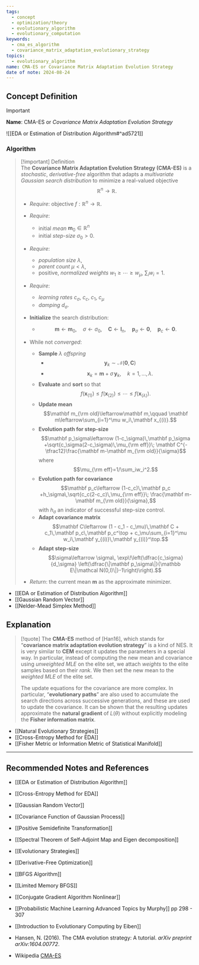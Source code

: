 ```yaml
---
tags:
  - concept
  - optimization/theory
  - evolutionary_algorithm
  - evolutionary_computation
keywords:
  - cma_es_algorithm
  - covariance_matrix_adaptation_evolutionary_strategy
topics:
  - evolutionary_algorithm
name: CMA-ES or Covariance Matrix Adaptation Evolution Strategy
date of note: 2024-08-24
---
```


## Concept Definition

>[!important]
>**Name**: CMA-ES or *Covariance Matrix Adaptation Evolution Strategy*

![[EDA or Estimation of Distribution Algorithm#^ad5721]]


### Algorithm

> [!important] Definition  
> The **Covariance Matrix Adaptation Evolution Strategy (CMA-ES)** is a *stochastic*, *derivative-free* algorithm that adapts a *multivariate Gaussian search distribution* to minimize a real-valued objective $$\mathbb R^n\to\mathbb R.$$
> 
> - _Require_: objective $f:\mathbb R^n\to\mathbb R$.
>     
> - _Require_: 
> 	- initial *mean* $\mathbf m_0\in\mathbb R^n$ 
> 	- initial *step-size* $\sigma_0>0$.
>     
> - _Require_: 
> 	- *population size* $\lambda$, 
> 	- *parent count* $\mu<\lambda$, 
> 	- positive, *normalized weights* $w_1\ge\cdots\ge w_\mu$, $\sum_iw_i=1$.
>     
> - _Require_: 
> 	- *learning rates* $c_\sigma$, $c_c$, $c_1$, $c_\mu$​ 
> 	- *damping* $d_\sigma$.
>- **Initialize** the search distribution: 
>	- $$\mathbf{m}\leftarrow\mathbf{m}_0,\quad \sigma\leftarrow\sigma_0,\quad \mathbf{C}\leftarrow\mathbf{I}_n,\quad \mathbf{p}_\sigma\leftarrow\mathbf{0},\quad \mathbf{p}_c\leftarrow\mathbf{0}.$$
>- While not _converged_:
> 
> 	- **Sample** $\lambda$ *offspring* 
> 		- $$\mathbf y_k\sim\mathcal N(\mathbf0,\mathbf C)$$ 
> 		- $$\mathbf x_k=\mathbf m+\sigma\,\mathbf y_k,\quad k=1,\dots,\lambda.$$
> 	- **Evaluate** and **sort** so that $$f(\mathbf x_{(1)})\le f(\mathbf x_{(2)})\le\cdots\le f(\mathbf x_{(\lambda)}).$$
> 	- **Update mean** $$\mathbf m_{\rm old}\leftarrow\mathbf m,\qquad \mathbf m\leftarrow\sum_{i=1}^\mu w_i\,\mathbf x_{(i)}.$$
> 	- **Evolution path for step-size** $$\mathbf p_\sigma\leftarrow (1-c_\sigma)\,\mathbf p_\sigma +\sqrt{c_\sigma(2-c_\sigma)\,\mu_{\rm eff}}\; \mathbf C^{-\tfrac12}\frac{\mathbf m-\mathbf m_{\rm old}}{\sigma}$$ where $$\mu_{\rm eff}=1/\sum_iw_i^2.$$
> 	- **Evolution path for covariance** $$\mathbf p_c\leftarrow (1-c_c)\,\mathbf p_c +h_\sigma\,\sqrt{c_c(2-c_c)\,\mu_{\rm eff}}\; \frac{\mathbf m-\mathbf m_{\rm old}}{\sigma},$$ with $h_\sigma$​ an indicator of successful step-size control.​
> 	- **Adapt covariance matrix** $$\mathbf C\leftarrow (1 - c_1 - c_\mu)\,\mathbf C + c_1\,\mathbf p_c\,\mathbf p_c^\top + c_\mu\sum_{i=1}^\mu w_i\,\mathbf y_{(i)}\,\mathbf y_{(i)}^\top.$$
> 	- **Adapt step-size** $$\sigma\leftarrow \sigma\, \exp\!\left(\dfrac{c_\sigma}{d_\sigma} \left(\dfrac{\|\mathbf p_\sigma\|}{\mathbb E\|\mathcal N(0,I)\|}-1\right)\right).$$
> - _Return_: the current mean $\mathbf m$ as the approximate minimizer.

- [[EDA or Estimation of Distribution Algorithm]]
- [[Gaussian Random Vector]]
- [[Nelder-Mead Simplex Method]]

## Explanation

>[!quote]
>The **CMA-ES** method of [Han16], which stands for “**covariance matrix adaptation evolution strategy**” is a kind of NES. It is very similar to **CEM** except it updates the parameters in a special way. In particular, instead of computing the new mean and covariance using *unweighted MLE* on the elite set, we attach *weights* to the elite samples based on their *rank*. We then set the new mean to the *weighted MLE* of the elite set. 
>
>The update equations for the covariance are more complex. In particular, “**evolutionary paths**” are also used to accumulate the search directions across successive generations, and these are used to update the covariance. It can be shown that the resulting updates approximate the **natural gradient** of $L(\theta)$ without explicitly modeling the **Fisher information matrix**.

- [[Natural Evolutionary Strategies]]
- [[Cross-Entropy Method for EDA]]
- [[Fisher Metric or Information Metric of Statistical Manifold]]



-----------
##  Recommended Notes and References


- [[EDA or Estimation of Distribution Algorithm]]
- [[Cross-Entropy Method for EDA]]
- [[Gaussian Random Vector]]
- [[Covariance Function of Gaussian Process]]
- [[Positive Semidefinite Transformation]]
- [[Spectral Theorem of Self-Adjoint Map and Eigen decomposition]]


- [[Evolutionary Strategies]]
- [[Derivative-Free Optimization]]



- [[BFGS Algorithm]]
- [[Limited Memory BFGS]]
- [[Conjugate Gradient Algorithm Nonlinear]]


- [[Probabilistic Machine Learning Advanced Topics by Murphy]] pp 298 - 307
- [[Introduction to Evolutionary Computing by Eiben]] 
- Hansen, N. (2016). The CMA evolution strategy: A tutorial. _arXiv preprint arXiv:1604.00772_.
- Wikipedia [CMA-ES](https://en.wikipedia.org/wiki/CMA-ES)